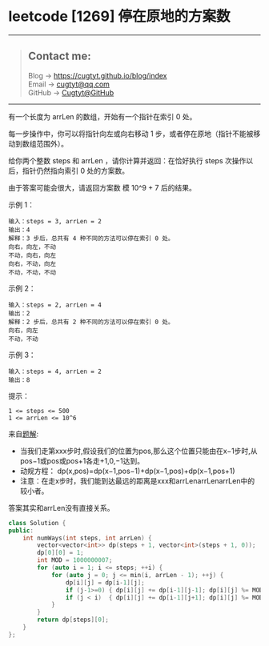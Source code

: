 # leetcode [1269] 停在原地的方案数

---
> ## Contact me:
> Blog -> <https://cugtyt.github.io/blog/index>  
> Email -> <cugtyt@qq.com>  
> GitHub -> [Cugtyt@GitHub](https://github.com/Cugtyt)

---

有一个长度为 arrLen 的数组，开始有一个指针在索引 0 处。

每一步操作中，你可以将指针向左或向右移动 1 步，或者停在原地（指针不能被移动到数组范围外）。

给你两个整数 steps 和 arrLen ，请你计算并返回：在恰好执行 steps 次操作以后，指针仍然指向索引 0 处的方案数。

由于答案可能会很大，请返回方案数 模 10^9 + 7 后的结果。

示例 1：
```
输入：steps = 3, arrLen = 2
输出：4
解释：3 步后，总共有 4 种不同的方法可以停在索引 0 处。
向右，向左，不动
不动，向右，向左
向右，不动，向左
不动，不动，不动
```

示例  2：
```
输入：steps = 2, arrLen = 4
输出：2
解释：2 步后，总共有 2 种不同的方法可以停在索引 0 处。
向右，向左
不动，不动
```

示例 3：
```
输入：steps = 4, arrLen = 2
输出：8
```

提示：
```
1 <= steps <= 500
1 <= arrLen <= 10^6
```

来自[题解](https://leetcode-cn.com/problems/number-of-ways-to-stay-in-the-same-place-after-some-steps/solution/java-ji-yi-hua-sou-suo-jian-dan-yi-dong-by-copyrea/):

* 当我们走第xxx步时,假设我们的位置为pos,那么这个位置只能由在x−1步时,从pos−1或pos或pos+1各走+1,0,−1达到。
* 动规方程： dp(x,pos)=dp(x−1,pos−1)+dp(x−1,pos)+dp(x−1,pos+1)
* 注意：在走x步时，我们能到达最远的距离是xxx和arrLenarrLenarrLen中的较小者。

答案其实和arrLen没有直接关系。

``` c++
class Solution {
public:
    int numWays(int steps, int arrLen) {
        vector<vector<int>> dp(steps + 1, vector<int>(steps + 1, 0));
        dp[0][0] = 1;
        int MOD = 1000000007;
        for (auto i = 1; i <= steps; ++i) {
            for (auto j = 0; j <= min(i, arrLen - 1); ++j) {
                dp[i][j] = dp[i-1][j];
                if (j-1>=0) { dp[i][j] += dp[i-1][j-1]; dp[i][j] %= MOD; }
                if (j < i)  { dp[i][j] += dp[i-1][j+1]; dp[i][j] %= MOD; }
            }
        }
        return dp[steps][0];
    }
};
```